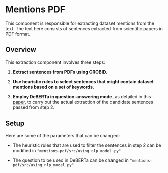 # Mentions PDF

This component is responsible for extracting dataset mentions from the text. The text here consists of sentences extracted from scientific papers in PDF format.
## Overview 

This extraction component involves three steps:

1. **Extract sentences from PDFs using GROBID.**

2. **Use heuristic rules to select sentences that might contain dataset mentions based on a set of keywords.**

3. **Employ DeBERTa in question-answering mode**, as detailed in this [paper](https://ieeexplore.ieee.org/stamp/stamp.jsp?arnumber=10231147), to carry out the actual extraction of the candidate sentences passed from step 2.


## Setup 

Here are some of the parameters that can be changed:

- The heuristic rules that are used to filter the sentences in step 2 can be modified in `"mentions-pdf/src/using_nlp_model.py"`

- The question to be used in DeBERTa can be changed in `"mentions-pdf/src/using_nlp_model.py"`
